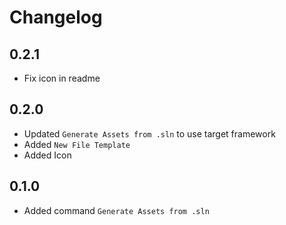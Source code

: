 # Changelog

## 0.2.1 
- Fix icon in readme

## 0.2.0
- Updated `Generate Assets from .sln` to use target framework
- Added `New File Template`
- Added Icon

## 0.1.0
- Added command `Generate Assets from .sln`
